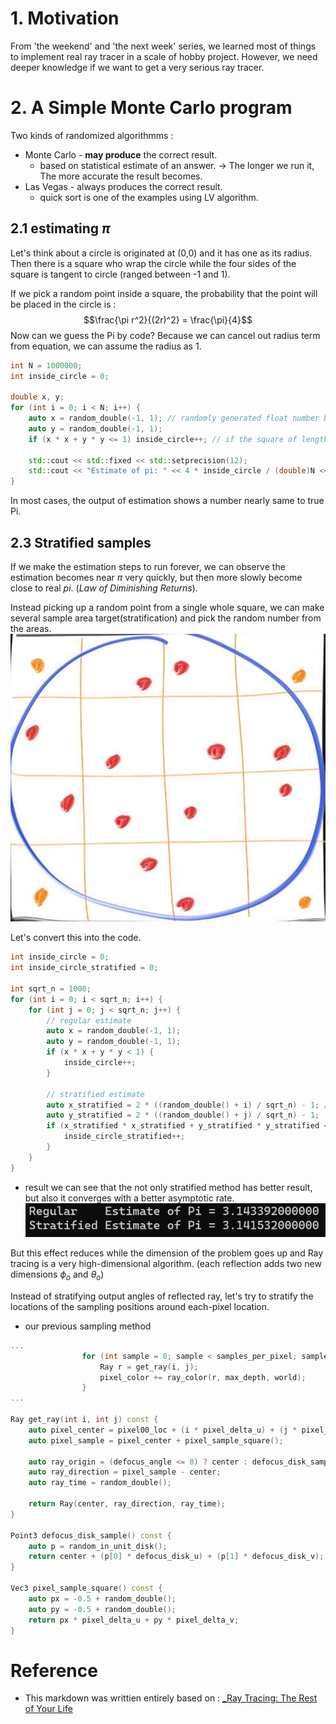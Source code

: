 
# 1. Motivation
From 'the weekend' and 'the next week' series, we learned most of things to implement real ray tracer in a scale of hobby project.
However, we need deeper knowledge if we want to get a very serious ray tracer.


# 2. A Simple Monte Carlo program
Two kinds of randomized algorithmms :
- Monte Carlo - **may produce** the correct result.
	- based on statistical estimate of an answer.
		-> The longer we run it, The more accurate the result becomes.
- Las Vegas - always produces the correct result.
	- quick sort is one of the examples using LV algorithm.

## 2.1 estimating $\pi$

Let's think about a circle is originated at (0,0) and it has one as its radius.
Then there is a square who wrap the circle while the four sides of the square is tangent to circle (ranged between -1 and 1).

If we pick a random point inside a square, the probability that the point will be placed in the circle is :
$$\frac{\pi r^2}{(2r)^2} = \frac{\pi}{4}$$
Now can we guess the Pi by code?
Because we can cancel out radius term from equation, we can assume the radius as 1.
```cpp
int N = 1000000;
int inside_circle = 0;

double x, y;
for (int i = 0; i < N; i++) {
	auto x = random_double(-1, 1); // randomly generated float number by certain seed
	auto y = random_double(-1, 1);
	if (x * x + y * y <= 1) inside_circle++; // if the square of length is less or equal to one -> inside circle
	
	std::cout << std::fixed << std::setprecision(12);
	std::cout << "Estimate of pi: " << 4 * inside_circle / (double)N << std::endl;
}
```
In most cases, the output of estimation shows a number nearly same to true Pi.

## 2.3 Stratified samples
If we make the estimation steps to run forever, we can observe the estimation becomes near $\pi$ very quickly, but then more slowly become close to real $pi$. (*Law of Diminishing Returns*).

Instead picking up a random point from a single whole square, we can make several sample area target(stratification) and pick the random number from the areas.
![](../../../images/Pasted%20image%2020240214125735.png)

Let's convert this into the code.
```cpp
int inside_circle = 0;
int inside_circle_stratified = 0;

int sqrt_n = 1000;
for (int i = 0; i < sqrt_n; i++) {
	for (int j = 0; j < sqrt_n; j++) {
		// regular estimate
		auto x = random_double(-1, 1);
		auto y = random_double(-1, 1);
		if (x * x + y * y < 1) {
			inside_circle++;
		}

		// stratified estimate
		auto x_stratified = 2 * ((random_double() + i) / sqrt_n) - 1; // random_double() returns a value in [0, 1)
		auto y_stratified = 2 * ((random_double() + j) / sqrt_n) - 1;
		if (x_stratified * x_stratified + y_stratified * y_stratified < 1) {
			inside_circle_stratified++;
		}
	}
}
```
- result 
	we can see that the not only stratified method has better result, but also it converges with a better asymptotic rate.
![](../../../images/Pasted%20image%2020240214130945.png)

But this effect reduces while the dimension of the problem goes up and Ray tracing is a very high-dimensional algorithm. (each reflection adds two new dimensions $\phi_o$ and $\theta_o$)

Instead of stratifying output angles of reflected ray, let's try to stratify the locations of the sampling positions around each-pixel location.

- our previous sampling method
```cpp
...
				for (int sample = 0; sample < samples_per_pixel; sample++) {
					Ray r = get_ray(i, j);
					pixel_color += ray_color(r, max_depth, world);
				}
...

Ray get_ray(int i, int j) const {
	auto pixel_center = pixel00_loc + (i * pixel_delta_u) + (j * pixel_delta_v);
	auto pixel_sample = pixel_center + pixel_sample_square();

	auto ray_origin = (defocus_angle <= 0) ? center : defocus_disk_sample();
	auto ray_direction = pixel_sample - center;
	auto ray_time = random_double();

	return Ray(center, ray_direction, ray_time);
}

Point3 defocus_disk_sample() const {
	auto p = random_in_unit_disk();
	return center + (p[0] * defocus_disk_u) + (p[1] * defocus_disk_v);
}

Vec3 pixel_sample_square() const {
	auto px = -0.5 + random_double();
	auto py = -0.5 + random_double();
	return px * pixel_delta_u + py * pixel_delta_v;
}

```


# Reference
 - This markdown was writtien entirely based on :
	[_Ray Tracing: The Rest of Your Life](https://raytracing.github.io/books/RayTracingTheRestOfYourLife.html)
